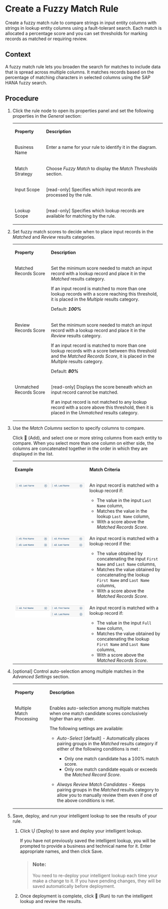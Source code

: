 <!-- loiob063518d7a684051b66cc6d9681c8753 -->

<link rel="stylesheet" type="text/css" href="../css/sap-icons.css"/>

# Create a Fuzzy Match Rule

Create a fuzzy match rule to compare strings in input entity columns with strings in lookup entity columns using a fault-tolerant search. Each match is allocated a percentage score and you can set thresholds for marking records as matched or requiring review.



## Context

A fuzzy match rule lets you broaden the search for matches to include data that is spread across multiple columns. It matches records based on the percentage of matching characters in selected columns using the SAP HANA fuzzy search.



## Procedure

1.  Click the rule node to open its properties panel and set the following properties in the *General* section:


    <table>
    <tr>
    <th valign="top">

    Property


    
    </th>
    <th valign="top">

    Description


    
    </th>
    </tr>
    <tr>
    <td valign="top">

    Business Name


    
    </td>
    <td valign="top">

    Enter a name for your rule to identify it in the diagram.


    
    </td>
    </tr>
    <tr>
    <td valign="top">

    Match Strategy


    
    </td>
    <td valign="top">

    Choose *Fuzzy Match* to display the *Match Thresholds* section.


    
    </td>
    </tr>
    <tr>
    <td valign="top">

    Input Scope


    
    </td>
    <td valign="top">

    \[read-only\] Specifies which input records are processed by the rule.


    
    </td>
    </tr>
    <tr>
    <td valign="top">

    Lookup Scope


    
    </td>
    <td valign="top">

    \[read-only\] Specifies which lookup records are available for matching by the rule.


    
    </td>
    </tr>
    </table>
    
2.  Set fuzzy match scores to decide when to place input records in the *Matched* and *Review* results categories.


    <table>
    <tr>
    <th valign="top">

    Property


    
    </th>
    <th valign="top">

    Description


    
    </th>
    </tr>
    <tr>
    <td valign="top">

    Matched Records Score


    
    </td>
    <td valign="top">

    Set the minimum score needed to match an input record with a lookup record and place it in the *Matched* results category. 

    If an input record is matched to more than one lookup records with a score reaching this threshold, it is placed in the *Multiple* results category.

    Default: ***100%***


    
    </td>
    </tr>
    <tr>
    <td valign="top">

    Review Records Score


    
    </td>
    <td valign="top">

    Set the minimum score needed to match an input record with a lookup record and place it in the *Review* results category. 

    If an input record is matched to more than one lookup records with a score between this threshold and the *Matched Records Score*, it is placed in the *Multiple* results category.

    Default: ***80%***


    
    </td>
    </tr>
    <tr>
    <td valign="top">

    Unmatched Records Score


    
    </td>
    <td valign="top">

    \[read-only\] Displays the score beneath which an input record cannot be matched. 

    If an input record is not matched to any lookup record with a score above this threshold, then it is placed in the *Unmatched* results category.


    
    </td>
    </tr>
    </table>
    
3.  Use the *Match Columns* section to specify columns to compare.

    Click <span class="FPA-icons"></span> \(Add\), and select one or more string columns from each entity to compare. When you select more than one column on either side, the columns are concatenated together in the order in which they are displayed in the list.


    <table>
    <tr>
    <th valign="top">

    Example


    
    </th>
    <th valign="top">

    Match Criteria


    
    </th>
    </tr>
    <tr>
    <td valign="top">

    ![](images/Fuzzy_Match_-_One_to_One_d815e18.png)


    
    </td>
    <td valign="top">

    An input record is matched with a lookup record if:

    -   The value in the input `Last Name` column,
    -   Matches the value in the lookup `Last Name` column,
    -   With a score above the *Matched Records Score*.


    
    </td>
    </tr>
    <tr>
    <td valign="top">

    ![](images/Fuzzy_Match_-_Two_to_Two_c50db4d.png)


    
    </td>
    <td valign="top">

    An input record is matched with a lookup record if the:

    -   The value obtained by concatenating the input `First Name` and `Last Name` columns,
    -   Matches the value obtained by concatenating the lookup `First Name` and `Last Name` columns,
    -   With a score above the *Matched Records Score*.


    
    </td>
    </tr>
    <tr>
    <td valign="top">

    ![](images/Fuzzy_Match_-_One_to_Two_1edd1ed.png)


    
    </td>
    <td valign="top">

    An input record is matched with a lookup record if:

    -   The value in the input `Full Name` column,
    -   Matches the value obtained by concatenating the lookup `First Name` and `Last Name` columns,
    -   With a score above the *Matched Records Score*.


    
    </td>
    </tr>
    </table>
    
4.  \[optional\] Control auto-selection among multiple matches in the *Advanced Settings* section.


    <table>
    <tr>
    <th valign="top">

    Property


    
    </th>
    <th valign="top">

    Description


    
    </th>
    </tr>
    <tr>
    <td valign="top">

    Multiple Match Processing


    
    </td>
    <td valign="top">

    Enables auto-selection among multiple matches when one match candidate scores conclusively higher than any other. 

    The following settings are available:

    -   *Auto-Select* \[default\] - Automatically places pairing groups in the *Matched* results category if either of the following conditions is met :
        -   Only one match candidate has a 100% match score.
        -   Only one match candidate equals or exceeds the *Matched Record Score*.

    -   *Always Review Match Candidates* - Keeps pairing groups in the *Matched* results category to allow you to manually review them even if one of the above conditions is met.


    
    </td>
    </tr>
    </table>
    
5.  Save, deploy, and run your intelligent lookup to see the results of your rule.

    1.  Click <span class="SAP-icons"></span> \(Deploy\) to save and deploy your intelligent lookup.

        If you have not previously saved the intelligent lookup, you will be prompted to provide a business and technical name for it. Enter appropriate names, and then click Save.

        > ### Note:  
        > You need to re-deploy your intelligent lookup each time your make a change to it. If you have pending changes, they will be saved automatically before deployment.

    2.  Once deployment is complete, click <span class="FPA-icons"></span> \(Run\) to run the intelligent lookup and review the results.



